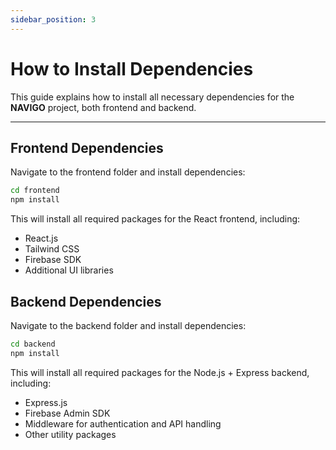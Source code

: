 ```yaml
---
sidebar_position: 3
---
```


# How to Install Dependencies

This guide explains how to install all necessary dependencies for the **NAVIGO** project, both frontend and backend.

---

## Frontend Dependencies

Navigate to the frontend folder and install dependencies:

```bash title="Install Frontend Dependencies"
cd frontend
npm install
```
This will install all required packages for the React frontend, including:
- React.js
- Tailwind CSS
- Firebase SDK
- Additional UI libraries


## Backend Dependencies
Navigate to the backend folder and install dependencies:
```bash title="Install Frontend Dependencies"
cd backend
npm install
```
This will install all required packages for the Node.js + Express backend, including:

- Express.js
- Firebase Admin SDK
- Middleware for authentication and API handling
- Other utility packages
